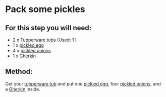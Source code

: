[Tupperware tubs]:Parts/Tupperware.md
[pickled egg]:missing
[pickled onions]:missing
[Gherkin]:missing


# Pack some pickles

## For this step you will need:

* 2 x  [Tupperware tubs]  (Used: 1 )
* 1 x  [pickled egg]
* 4 x  [pickled onions]
* 1 x  [Gherkin]


## Method:

Get your [tupperware tub][Tupperware tubs] and put one [pickled egg], four [pickled onions], and a [Gherkin] inside.
